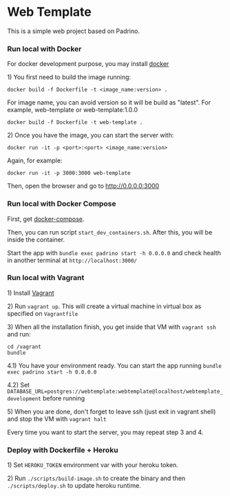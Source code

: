 # Web Template

This is a simple web project based on Padrino.

### Run local with Docker

For docker development purpose, you may install 
[docker](https://docs.docker.com/get-docker/) 

1\) You first need to build the image running:

`docker build -f Dockerfile -t <image_name:version> .`

For image name, you can avoid version so it will be build as "latest". 
For example, web-template or web-template:1.0.0

`docker build -f Dockerfile -t web-template .`

2\) Once you have the image, you can start the server with:

`docker run -it -p <port>:<port> <image_name:version>`

Again, for example:

`docker run -it -p 3000:3000 web-template`

Then, open the browser and go to http://0.0.0.0:3000

### Run local with Docker Compose

First, get [docker-compose](https://docs.docker.com/compose/install/).

Then, you can run script `start_dev_containers.sh`. After this, you will be inside the container. 

Start the app with `bundle exec padrino start -h 0.0.0.0` and check health in another terminal at `http://localhost:3000/`


### Run local with Vagrant

1\) Install [Vagrant](https://www.vagrantup.com/downloads.html)

2\) Run `vagrant up`. This will create a virtual machine in virtual box as specified on `Vagrantfile`

3\) When all the installation finish, you get inside that VM with `vagrant ssh` and run:

```
cd /vagrant
bundle
```

4.1\) You have your environment ready. You can start the app running `bundle exec padrino start -h 0.0.0.0`

4.2\) Set `DATABASE_URL=postgres://webtemplate:webtemplate@localhost/webtemplate_development` before running

5\) When you are done, don't forget to leave ssh (just exit in vagrant shell) and stop the VM with `vagrant halt`

Every time you want to start the server, you may repeat step 3 and 4. 


### Deploy with Dockerfile + Heroku

1\) Set `HEROKU_TOKEN` environment var with your heroku token.

2\) Run `./scripts/build-image.sh` to create the binary and then `./scripts/deploy.sh` to update heroku runtime.
  


